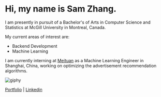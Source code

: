 # Hi, my name is Sam Zhang.

I am presently in pursuit of a Bachelor's of Arts in Computer Science and Statistics at McGill University in Montreal, Canada.

My current areas of interest are:
- Backend Development
- Machine Learning

I am currently interning at [Meituan](https://about.meituan.com/) as a Machine Learning Engineer in Shanghai, China, working on optimizing the advertisement recommendation algorithms. 


<!-- <p align="center"> -->
![giphy](https://user-images.githubusercontent.com/112342947/211696244-99ea8b58-8605-496d-9046-6fd395437628.gif)
<!-- </p> -->

<a href="https://cs.mcgill.ca/~szhang139">Portfolio</a> | <a href="https://www.linkedin.com/in/zhang-sam/">Linkedin</a>
